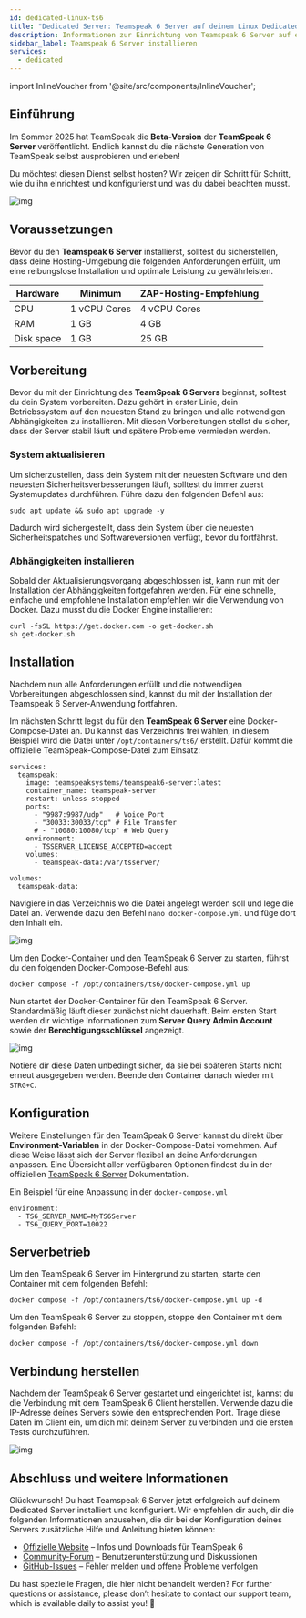 ```yaml
---
id: dedicated-linux-ts6
title: "Dedicated Server: Teamspeak 6 Server auf deinem Linux Dedicated Server einrichten"
description: Informationen zur Einrichtung von Teamspeak 6 Server auf einem Linux Dedicated Server von ZAP-Hosting – ZAP-Hosting.com Dokumentation
sidebar_label: Teamspeak 6 Server installieren
services:
  - dedicated
---
```


import InlineVoucher from '@site/src/components/InlineVoucher';

## Einführung

Im Sommer 2025 hat TeamSpeak die **Beta-Version** der **TeamSpeak 6 Server** veröffentlicht. Endlich kannst du die nächste Generation von TeamSpeak selbst ausprobieren und erleben!

Du möchtest diesen Dienst selbst hosten? Wir zeigen dir Schritt für Schritt, wie du ihn einrichtest und konfigurierst und was du dabei beachten musst.

![img](https://screensaver01.zap-hosting.com/index.php/s/4J6HJjQdRddjGFK/preview)

<InlineVoucher />



## Voraussetzungen

Bevor du den **Teamspeak 6 Server** installierst, solltest du sicherstellen, dass deine Hosting-Umgebung die folgenden Anforderungen erfüllt, um eine reibungslose Installation und optimale Leistung zu gewährleisten.

| Hardware   | Minimum      | ZAP-Hosting-Empfehlung |
| ---------- | ------------ | ---------------------- |
| CPU        | 1 vCPU Cores | 4 vCPU Cores           |
| RAM        | 1 GB         | 4 GB                   |
| Disk space | 1 GB         | 25 GB                  |



## Vorbereitung

Bevor du mit der Einrichtung des **TeamSpeak 6 Servers** beginnst, solltest du dein System vorbereiten. Dazu gehört in erster Linie, dein Betriebssystem auf den neuesten Stand zu bringen und alle notwendigen Abhängigkeiten zu installieren. Mit diesen Vorbereitungen stellst du sicher, dass der Server stabil läuft und spätere Probleme vermieden werden.


### System aktualisieren
Um sicherzustellen, dass dein System mit der neuesten Software und den neuesten Sicherheitsverbesserungen läuft, solltest du immer zuerst Systemupdates durchführen. Führe dazu den folgenden Befehl aus:

```
sudo apt update && sudo apt upgrade -y
```
Dadurch wird sichergestellt, dass dein System über die neuesten Sicherheitspatches und Softwareversionen verfügt, bevor du fortfährst.

### Abhängigkeiten installieren
Sobald der Aktualisierungsvorgang abgeschlossen ist, kann nun mit der Installation der Abhängigkeiten fortgefahren werden. Für eine schnelle, einfache und empfohlene Installation empfehlen wir die Verwendung von Docker. Dazu musst du die Docker Engine installieren:

```
curl -fsSL https://get.docker.com -o get-docker.sh
sh get-docker.sh
```




## Installation
Nachdem nun alle Anforderungen erfüllt und die notwendigen Vorbereitungen abgeschlossen sind, kannst du mit der Installation der Teamspeak 6 Server-Anwendung fortfahren.

Im nächsten Schritt legst du für den **TeamSpeak 6 Server** eine Docker-Compose-Datei an. Du kannst das Verzeichnis frei wählen, in diesem Beispiel wird die Datei unter
 `/opt/containers/ts6/` erstellt. Dafür kommt die offizielle TeamSpeak-Compose-Datei zum Einsatz:

```
services:
  teamspeak:
    image: teamspeaksystems/teamspeak6-server:latest
    container_name: teamspeak-server
    restart: unless-stopped
    ports:
      - "9987:9987/udp"   # Voice Port
      - "30033:30033/tcp" # File Transfer
      # - "10080:10080/tcp" # Web Query
    environment:
      - TSSERVER_LICENSE_ACCEPTED=accept
    volumes:
      - teamspeak-data:/var/tsserver/

volumes:
  teamspeak-data:
```

Navigiere in das Verzeichnis wo die Datei angelegt werden soll und lege die Datei an. Verwende dazu den Befehl `nano docker-compose.yml` und füge dort den Inhalt ein. 

![img](https://screensaver01.zap-hosting.com/index.php/s/yBZTKL8MYgLiJEt/download)


Um den Docker-Container und den TeamSpeak 6 Server zu starten, führst du den folgenden Docker-Compose-Befehl aus:
```
docker compose -f /opt/containers/ts6/docker-compose.yml up
```

Nun startet der Docker-Container für den TeamSpeak 6 Server. Standardmäßig läuft dieser zunächst nicht dauerhaft. Beim ersten Start werden dir wichtige Informationen zum **Server Query Admin Account** sowie der **Berechtigungsschlüssel** angezeigt. 

![img](https://screensaver01.zap-hosting.com/index.php/s/7nNwWkEdG84yx4y/download)

Notiere dir diese Daten unbedingt sicher, da sie bei späteren Starts nicht erneut ausgegeben werden. Beende den Container danach wieder mit `STRG+C`.



## Konfiguration

Weitere Einstellungen für den TeamSpeak 6 Server kannst du direkt über **Environment-Variablen** in der Docker-Compose-Datei vornehmen. Auf diese Weise lässt sich der Server flexibel an deine Anforderungen anpassen. Eine Übersicht aller verfügbaren Optionen findest du in der offiziellen  [TeamSpeak 6 Server](https://github.com/teamspeak/teamspeak6-server/blob/main/CONFIG.md) Dokumentation.

Ein Beispiel für eine Anpassung in der `docker-compose.yml`

```
environment:
  - TS6_SERVER_NAME=MyTS6Server
  - TS6_QUERY_PORT=10022
```



## Serverbetrieb

Um den TeamSpeak 6 Server im Hintergrund zu starten, starte den Container mit dem folgenden Befehl:

```
docker compose -f /opt/containers/ts6/docker-compose.yml up -d
```

Um den TeamSpeak 6 Server zu stoppen, stoppe den Container mit dem folgenden Befehl:

```
docker compose -f /opt/containers/ts6/docker-compose.yml down
```



## Verbindung herstellen

Nachdem der TeamSpeak 6 Server gestartet und eingerichtet ist, kannst du die Verbindung mit dem TeamSpeak 6 Client herstellen. Verwende dazu die IP-Adresse deines Servers sowie den entsprechenden Port. Trage diese Daten im Client ein, um dich mit deinem Server zu verbinden und die ersten Tests durchzuführen.

![img](https://screensaver01.zap-hosting.com/index.php/s/4J6HJjQdRddjGFK/preview)


## Abschluss und weitere Informationen

Glückwunsch! Du hast Teamspeak 6 Server jetzt erfolgreich auf deinem Dedicated Server installiert und konfiguriert. Wir empfehlen dir auch, dir die folgenden Informationen anzusehen, die dir bei der Konfiguration deines Servers zusätzliche Hilfe und Anleitung bieten können:

- [Offizielle Website](https://teamspeak.com/en/) – Infos und Downloads für TeamSpeak 6
- [Community-Forum](https://community.teamspeak.com/) – Benutzerunterstützung und Diskussionen
- [GitHub-Issues](https://github.com/teamspeak/teamspeak6-server/issues) – Fehler melden und offene Probleme verfolgen

Du hast spezielle Fragen, die hier nicht behandelt werden?  For further questions or assistance, please don’t hesitate to contact our support team, which is available daily to assist you! 🙂



<InlineVoucher />